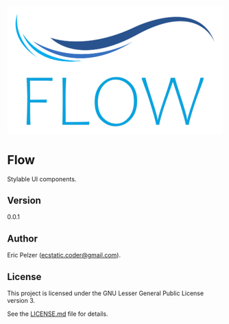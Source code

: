 ![](https://github.com/senselogic/FLOW/blob/master/LOGO/flow.png)

# Flow

Stylable UI components.

## Version

0.0.1

## Author

Eric Pelzer (ecstatic.coder@gmail.com).

## License

This project is licensed under the GNU Lesser General Public License version 3.

See the [LICENSE.md](LICENSE.md) file for details.
